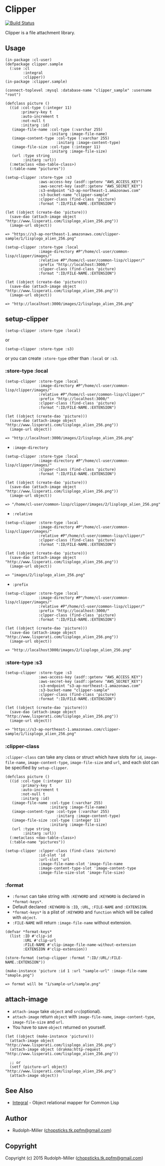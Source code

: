 # Clipper

[![Build Status](https://travis-ci.org/Rudolph-Miller/clipper.svg)](https://travis-ci.org/Rudolph-Miller/clipper)

Clipper is a file attachment library.

## Usage

```Lisp
(in-package :cl-user)
(defpackage clipper.sample
  (:use :cl
        :integral
        :clipper))
(in-package :clipper.sample)

(connect-toplevel :mysql :database-name "clipper_sample" :username "root")

(defclass picture ()
  ((id :col-type (:integer 11)
       :primary-key t
       :auto-increment t
       :not-null t
       :initarg :id)
   (image-file-name :col-type (:varchar 255)
                    :initarg :image-file-name)
   (image-content-type :col-type (:varchar 255)
                       :initarg :image-content-type)
   (image-file-size :col-type (:integer 11)
                    :initarg :image-file-size)
   (url :type string
        :initarg :url))
  (:metaclass <dao-table-class>)
  (:table-name "pictures"))

(setup-clipper :store-type :s3
               :aws-access-key (asdf::getenv "AWS_ACCESS_KEY")
               :aws-secret-key (asdf::getenv "AWS_SECRET_KEY")
               :s3-endpoint "s3-ap-northeast-1.amazonaws.com"
               :s3-bucket-name "clipper-sample"
               :clpper-class (find-class 'picture)
               :format ":ID/FILE-NAME.:EXTENSION")

(let ((object (create-dao 'picture)))
  (save-dao (attach-image object "http://www.lisperati.com/lisplogo_alien_256.png"))
  (image-url object))

=> "https://s3-ap-northeast-1.amazonaws.com/clipper-sample/1/lisplogo_alien_256.png"

(setup-clipper :store-type :local
               :image-directory #P"/home/cl-user/common-lisp/clipper/images/"
               :relative #P"/home/cl-user/common-lisp/clipper/"
               :prefix "http://localhost:3000/"
               :clpper-class (find-class 'picture)
               :format ":ID/FILE-NAME.:EXTENSION")

(let ((object (create-dao 'picture)))
  (save-dao (attach-image object "http://www.lisperati.com/lisplogo_alien_256.png"))
  (image-url object))

=> "http://localhsot:3000/images/2/lisplogo_alien_256.png"
```

## setup-clipper

```Lisp
(setup-clipper :store-type :local)
```

or

```Lisp
(setup-clipper :store-type :s3)
```

or you can create `:store-type` other than `:local` or `:s3`.

### :store-type :local

```Lisp
(setup-clipper :store-type :local
               :image-directory #P"/home/cl-user/common-lisp/clipper/images/"
               :relative #P"/home/cl-user/common-lisp/clipper/"
               :prefix "http://localhost:3000/"
               :clpper-class (find-class 'picture)
               :format ":ID/FILE-NAME.:EXTENSION")

(let ((object (create-dao 'picture)))
  (save-dao (attach-image object "http://www.lisperati.com/lisplogo_alien_256.png"))
  (image-url object))

=> "http://localhsot:3000/images/2/lisplogo_alien_256.png"
```

- `:image-directory`

```Lisp
(setup-clipper :store-type :local
               :image-directory #P"/home/cl-user/common-lisp/clipper/images/"
               :clpper-class (find-class 'picture)
               :format ":ID/FILE-NAME.:EXTENSION")

(let ((object (create-dao 'picture)))
  (save-dao (attach-image object "http://www.lisperati.com/lisplogo_alien_256.png"))
  (image-url object))

=> "/home/cl-user/common-lisp/clipper/images/2/lisplogo_alien_256.png"
```

- `:relative`

```Lisp
(setup-clipper :store-type :local
               :image-directory #P"/home/cl-user/common-lisp/clipper/images/"
               :relative #P"/home/cl-user/common-lisp/clipper/"
               :clpper-class (find-class 'picture)
               :format ":ID/FILE-NAME.:EXTENSION")

(let ((object (create-dao 'picture)))
  (save-dao (attach-image object "http://www.lisperati.com/lisplogo_alien_256.png"))
  (image-url object))

=> "images/2/lisplogo_alien_256.png"
```

- `:prefix`

```Lisp
(setup-clipper :store-type :local
               :image-directory #P"/home/cl-user/common-lisp/clipper/images/"
               :relative #P"/home/cl-user/common-lisp/clipper/"
               :prefix "http://localhost:3000/"
               :clpper-class (find-class 'picture)
               :format ":ID/FILE-NAME.:EXTENSION")

(let ((object (create-dao 'picture)))
  (save-dao (attach-image object "http://www.lisperati.com/lisplogo_alien_256.png"))
  (image-url object))

=> "http://localhost3000/images/2/lisplogo_alien_256.png"
```

### :store-type :s3

```Lisp
(setup-clipper :store-type :s3
               :aws-access-key (asdf::getenv "AWS_ACCESS_KEY")
               :aws-secret-key (asdf::getenv "AWS_SECRET_KEY")
               :s3-endpoint "s3-ap-northeast-1.amazonaws.com"
               :s3-bucket-name "clipper-sample"
               :clpper-class (find-class 'picture)
               :format ":ID/FILE-NAME.:EXTENSION")

(let ((object (create-dao 'picture)))
  (save-dao (attach-image object "http://www.lisperati.com/lisplogo_alien_256.png"))
  (image-url object))

=> "https://s3-ap-northeast-1.amazonaws.com/clipper-sample/1/lisplogo_alien_256.png"
```

### :clipper-class

`:clipper-class` can take any class or struct which have slots for `id`, `image-file-name`, `image-content-type`, `image-file-size` and `url`, and each slot can be specified by `setup-clipper`.

```Lisp
(defclass picture ()
  ((id :col-type (:integer 11)
       :primary-key t
       :auto-increment t
       :not-null t
       :initarg :id)
   (image-file-name :col-type (:varchar 255)
                    :initarg :image-file-name)
   (image-content-type :col-type (:varchar 255)
                       :initarg :image-content-type)
   (image-file-size :col-type (:integer 11)
                    :initarg :image-file-size)
   (url :type string
        :initarg :url))
  (:metaclass <dao-table-class>)
  (:table-name "pictures"))

(setup-clipper :clpper-class (find-class 'picture)
               :id-slot 'id
               :url-slot 'url
               :image-file-name-slot 'image-file-name
               :image-content-type-slot 'image-content-type
               :image-file-size-slot 'image-file-size)
```

### :format

- `:format` can take string with `:KEYWORD` and `:KEYWORD` is declared in `*format-keys*`.
- Default declared `:KEYWORD` is `:ID`, `:URL`, `:FILE-NAME` and `:EXTENSION`.
- `*format-keys*` is a plist of `:KEYWORD` and `function` which will be called with `object`.
- `:FILE-NAME` will return `:image-file-name` without extension.

```Lisp
(defvar *format-keys*
  (list :ID #'clip-id
        :URL #'clip-url
        :FILE-NAME #'clip-image-file-name-without-extension
        :EXTENSION #'clip-extension))

(store-format (setup-clipper :format ":ID/:URL/:FILE-NAME.:EXTENSION"))

(make-instance 'picture :id 1 :url "sample-url" :image-file-name "smaple.png")

=> format will be "1/sample-url/sample.png"
```

## attach-image
- `attach-image` take `object` and `src`(optional).
- `attach-image` return `object` with `image-file-name`, `image-content-type`, `image-file-size` and `url`.
- You have to save `object` returned on yourself.

```Lisp
(let ((object (make-instance 'picture)))
  (attach-image object "http://www.lisperati.com/lisplogo_alien_256.png")
  (attach-image object (drakma:http-request "http://www.lisperati.com/lisplogo_alien_256.png"))

  ;; or
  (setf (picture-url object) "http://www.lisperati.com/lisplogo_alien_256.png")
  (attach-image object))
```

## See Also

- [Integral](https://github.com/fukamachi/integral) - Object relational mapper for Common Lisp

## Author

* Rudolph-Miller (chopsticks.tk.ppfm@gmail.com)

## Copyright

Copyright (c) 2015 Rudolph-Miller (chopsticks.tk.ppfm@gmail.com)
